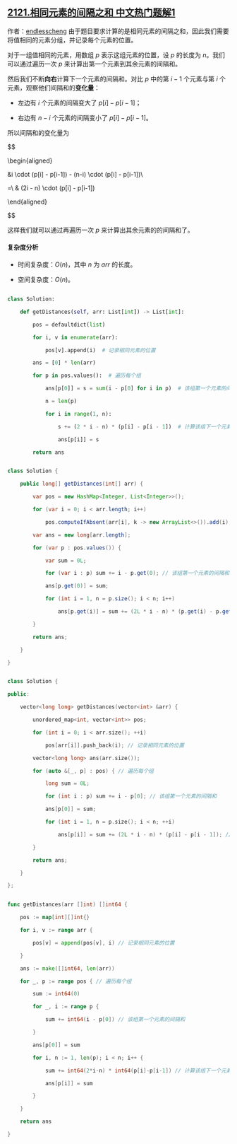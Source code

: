 ## [2121.相同元素的间隔之和 中文热门题解1](https://leetcode.cn/problems/intervals-between-identical-elements/solutions/100000/on-zuo-fa-ha-xi-biao-mei-ju-xiang-tong-y-f5yb)

作者：[endlesscheng](https://leetcode.cn/u/endlesscheng)
由于题目要求计算的是相同元素的间隔之和，因此我们需要将值相同的元素分组，并记录每个元素的位置。

对于一组值相同的元素，用数组 $p$ 表示这组元素的位置，设 $p$ 的长度为 $n$。我们可以通过遍历一次 $p$ 来计算出第一个元素到其余元素的间隔和。

然后我们不断**向右**计算下一个元素的间隔和。对比 $p$ 中的第 $i-1$ 个元素与第 $i$ 个元素，观察他们间隔和的**变化量**：

- 左边有 $i$ 个元素的间隔变大了 $p[i]-p[i-1]$；
- 右边有 $n-i$ 个元素的间隔变小了 $p[i]-p[i-1]$。
 
所以间隔和的变化量为

$$
\begin{aligned}
&i \cdot (p[i] - p[i-1]) - (n-i) \cdot (p[i] - p[i-1])\\
=\ & (2i - n) \cdot (p[i] - p[i-1])
\end{aligned}
$$

这样我们就可以通过再遍历一次 $p$ 来计算出其余元素的的间隔和了。

#### 复杂度分析

- 时间复杂度：$O(n)$，其中 $n$ 为 $\textit{arr}$ 的长度。
- 空间复杂度：$O(n)$。

```py [sol1-Python3]
class Solution:
    def getDistances(self, arr: List[int]) -> List[int]:
        pos = defaultdict(list)
        for i, v in enumerate(arr):
            pos[v].append(i)  # 记录相同元素的位置
        ans = [0] * len(arr)
        for p in pos.values():  # 遍历每个组
            ans[p[0]] = s = sum(i - p[0] for i in p)  # 该组第一个元素的间隔和
            n = len(p)
            for i in range(1, n):
                s += (2 * i - n) * (p[i] - p[i - 1])  # 计算该组下一个元素的间隔和（考虑变化量）
                ans[p[i]] = s
        return ans
```

```java [sol1-Java]
class Solution {
    public long[] getDistances(int[] arr) {
        var pos = new HashMap<Integer, List<Integer>>();
        for (var i = 0; i < arr.length; i++)
            pos.computeIfAbsent(arr[i], k -> new ArrayList<>()).add(i); // 记录相同元素的位置
        var ans = new long[arr.length];
        for (var p : pos.values()) {
            var sum = 0L;
            for (var i : p) sum += i - p.get(0); // 该组第一个元素的间隔和
            ans[p.get(0)] = sum;
            for (int i = 1, n = p.size(); i < n; i++)
                ans[p.get(i)] = sum += (2L * i - n) * (p.get(i) - p.get(i - 1)); // 计算该组下一个元素的间隔和（考虑变化量）
        }
        return ans;
    }
}
```

```cpp [sol1-C++]
class Solution {
public:
    vector<long long> getDistances(vector<int> &arr) {
        unordered_map<int, vector<int>> pos;
        for (int i = 0; i < arr.size(); ++i)
            pos[arr[i]].push_back(i); // 记录相同元素的位置
        vector<long long> ans(arr.size());
        for (auto &[_, p] : pos) { // 遍历每个组
            long sum = 0L;
            for (int i : p) sum += i - p[0]; // 该组第一个元素的间隔和
            ans[p[0]] = sum;
            for (int i = 1, n = p.size(); i < n; ++i)
                ans[p[i]] = sum += (2L * i - n) * (p[i] - p[i - 1]); // 计算该组下一个元素的间隔和（考虑变化量）
        }
        return ans;
    }
};
```

```go [sol1-Go]
func getDistances(arr []int) []int64 {
    pos := map[int][]int{}
    for i, v := range arr {
        pos[v] = append(pos[v], i) // 记录相同元素的位置
    }
    ans := make([]int64, len(arr))
    for _, p := range pos { // 遍历每个组
        sum := int64(0)
        for _, i := range p {
            sum += int64(i - p[0]) // 该组第一个元素的间隔和
        }
        ans[p[0]] = sum
        for i, n := 1, len(p); i < n; i++ {
            sum += int64(2*i-n) * int64(p[i]-p[i-1]) // 计算该组下一个元素的间隔和（考虑变化量）
            ans[p[i]] = sum
        }
    }
    return ans
}
```